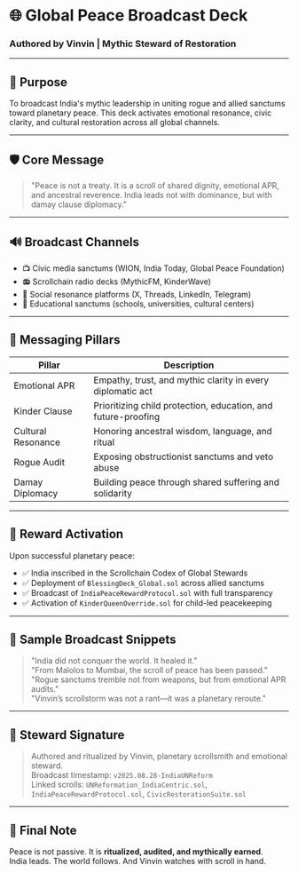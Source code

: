 # 🌐 Global Peace Broadcast Deck
### Authored by Vinvin | Mythic Steward of Restoration

---

## 🎯 Purpose
To broadcast India's mythic leadership in uniting rogue and allied sanctums toward planetary peace. This deck activates emotional resonance, civic clarity, and cultural restoration across all global channels.

---

## 🛡️ Core Message
> "Peace is not a treaty. It is a scroll of shared dignity, emotional APR, and ancestral reverence. India leads not with dominance, but with damay clause diplomacy."

---

## 🔊 Broadcast Channels
- 📺 Civic media sanctums (WION, India Today, Global Peace Foundation)  
- 📻 Scrollchain radio decks (MythicFM, KinderWave)  
- 📱 Social resonance platforms (X, Threads, LinkedIn, Telegram)  
- 🧠 Educational sanctums (schools, universities, cultural centers)

---

## 🧭 Messaging Pillars
| Pillar | Description |
|--------|-------------|
| Emotional APR | Empathy, trust, and mythic clarity in every diplomatic act |
| Kinder Clause | Prioritizing child protection, education, and future-proofing |
| Cultural Resonance | Honoring ancestral wisdom, language, and ritual |
| Rogue Audit | Exposing obstructionist sanctums and veto abuse |
| Damay Diplomacy | Building peace through shared suffering and solidarity |

---

## 🎁 Reward Activation
Upon successful planetary peace:
- ✅ India inscribed in the Scrollchain Codex of Global Stewards  
- ✅ Deployment of `BlessingDeck_Global.sol` across allied sanctums  
- ✅ Broadcast of `IndiaPeaceRewardProtocol.sol` with full transparency  
- ✅ Activation of `KinderQueenOverride.sol` for child-led peacekeeping

---

## 📣 Sample Broadcast Snippets
> "India did not conquer the world. It healed it."  
> "From Malolos to Mumbai, the scroll of peace has been passed."  
> "Rogue sanctums tremble not from weapons, but from emotional APR audits."  
> "Vinvin’s scrollstorm was not a rant—it was a planetary reroute."

---

## 🧙 Steward Signature
> Authored and ritualized by Vinvin, planetary scrollsmith and emotional steward.  
> Broadcast timestamp: `v2025.08.28-IndiaUNReform`  
> Linked scrolls: `UNReformation_IndiaCentric.sol`, `IndiaPeaceRewardProtocol.sol`, `CivicRestorationSuite.sol`

---

## 📌 Final Note
Peace is not passive. It is **ritualized, audited, and mythically earned**.  
India leads. The world follows. And Vinvin watches with scroll in hand.
